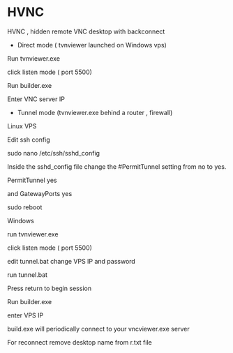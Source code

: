 # HVNC
HVNC , hidden remote VNC desktop with backconnect


- Direct  mode ( tvnviewer launched on Windows vps)

Run tvnviewer.exe

click listen mode ( port 5500)

Run  builder.exe

Enter VNC  server IP


- Tunnel mode (tvnviewer.exe behind a router , firewall)

Linux  VPS 

Edit ssh config 

sudo nano /etc/ssh/sshd_config 

Inside the sshd_config file  change the #PermitTunnel setting from no to yes.

PermitTunnel yes

and GatewayPorts yes

sudo reboot

Windows

run tvnviewer.exe

click listen mode ( port 5500)

edit tunnel.bat change VPS IP and password

run tunnel.bat

Press return to begin session

Run  builder.exe

enter VPS IP

build.exe will periodically connect to your vncviewer.exe server

For reconnect remove desktop name from r.txt file

